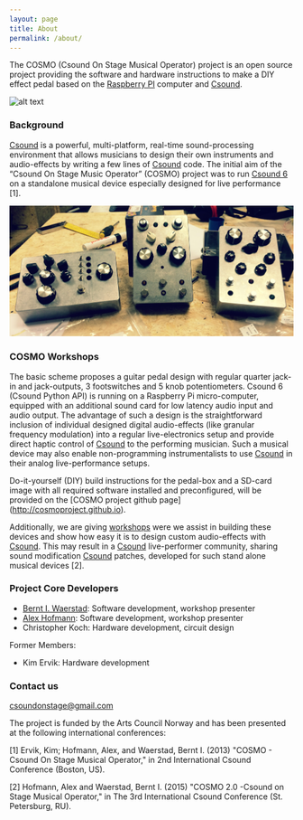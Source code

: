 ```yaml
---
layout: page
title: About
permalink: /about/
---
```



The COSMO (Csound On Stage Musical Operator) project is an open source project providing the software and hardware instructions to make a DIY effect pedal based on the [Raspberry PI](https://www.raspberrypi.org) computer and [Csound](https://csound.com).

![alt text](/images/Live_01.JPG "Live")

### Background

[Csound](https://csound.com) is a powerful, multi-platform, real-time sound-processing environment that allows musicians to design their own instruments and audio-effects by writing a few lines of [Csound](https://csound.com) code. The initial aim of the “Csound On Stage Music Operator” (COSMO) project was to run [Csound 6](https://csound.com) on a standalone musical device especially designed for live performance [1].

![alt text](/images/3_COSMO_designs.JPG "3 different COSMO designs")

### COSMO Workshops 

The basic scheme proposes a guitar pedal design with regular quarter jack-in and jack-outputs, 3 footswitches and 5 knob potentiometers. Csound 6 (Csound Python API) is running on a Raspberry Pi micro-computer, equipped with an additional sound card for low latency audio input and audio output. The advantage of such a design is the straightforward inclusion of individual designed digital audio-effects (like granular frequency modulation) into a regular live-electronics setup and provide direct haptic control of [Csound](https://csound.com) to the performing musician. Such a musical device may also enable non-programming instrumentalists to use [Csound](https://csound.com) in their analog live-performance setups. 

Do-it-yourself (DIY) build instructions for the pedal-box and a SD-card image with all required software installed and preconfigured, will be provided on the [COSMO project github page] (http://cosmoproject.github.io). 

Additionally, we are giving [workshops](http://cosmoproject.github.io/workshop) were we assist in building these devices and show how easy it is to design custom audio-effects with [Csound](https://csound.com). This may result in a [Csound](https://csound.com) live-performer community, sharing sound modification [Csound](https://csound.com) patches, developed for such stand alone musical devices [2].

### Project Core Developers
* [Bernt I. Waerstad](https://www.ntnu.no/ansatte/bernt.warstad): Software development, workshop presenter
* [Alex Hofmann](http://iwk.mdw.ac.at/hofmann.htm): Software development, workshop presenter
* Christopher Koch: Hardware development, circuit design

Former Members:
* Kim Ervik: Hardware development

### Contact us

[csoundonstage@gmail.com](mailto:csoundonstage@gmail.com)

The project is funded by the Arts Council Norway and has been presented at the following international conferences:

[1] Ervik, Kim; Hofmann, Alex, and Waerstad, Bernt I. (2013)
"COSMO - Csound On Stage Musical Operator,"
in 2nd International Csound Conference (Boston, US).

[2] Hofmann, Alex and Waerstad, Bernt I. (2015)
"COSMO 2.0 -Csound on Stage Musical Operator,"
in The 3rd International Csound Conference (St. Petersburg, RU).


